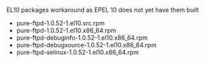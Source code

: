 EL10 packages workaround as EPEL 10 does not yet have them built

* pure-ftpd-1.0.52-1.el10.src.rpm
* pure-ftpd-1.0.52-1.el10.x86_64.rpm
* pure-ftpd-debuginfo-1.0.52-1.el10.x86_64.rpm
* pure-ftpd-debugsource-1.0.52-1.el10.x86_64.rpm
* pure-ftpd-selinux-1.0.52-1.el10.x86_64.rpm
